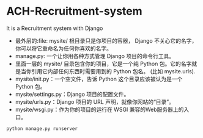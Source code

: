 # ACH-Recruitment-system
It is a Recruitment system with Django

- 最外层的:file: mysite/ 根目录只是你项目的容器， Django 不关心它的名字，你可以将它重命名为任何你喜欢的名字。
- manage.py: 一个让你用各种方式管理 Django 项目的命令行工具。
- 里面一层的 mysite/ 目录包含你的项目，它是一个纯 Python 包。它的名字就是当你引用它内部任何东西时需要用到的 Python 包名。 (比如 mysite.urls).
- mysite/init.py：一个空文件，告诉 Python 这个目录应该被认为是一个 Python 包。
- mysite/settings.py：Django 项目的配置文件。
- mysite/urls.py：Django 项目的 URL 声明，就像你网站的“目录”。
- mysite/wsgi.py：作为你的项目的运行在 WSGI 兼容的Web服务器上的入口。

```python
python manage.py runserver
```